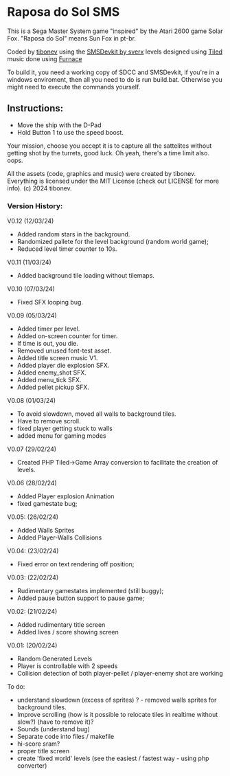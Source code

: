 # Raposa do Sol SMS
This is a Sega Master System game "inspired" by the Atari 2600 game Solar Fox. 
"Raposa do Sol" means Sun Fox in pt-br.

Coded by [tibonev](http://classicgames.com.br)
using the [SMSDevkit by sverx](https://github.com/sverx/devkitSMS)
levels designed using [Tiled](http://mapeditor.org)
music done using [Furnace](https://tildearrow.org/furnace/)

To build it, you need a working copy of SDCC and SMSDevkit, if you're in a windows enviroment, then all you need to do is run build.bat.
Otherwise you might need to execute the commands yourself. 

## Instructions:
- Move the ship with the D-Pad
- Hold Button 1 to use the speed boost.

Your mission, choose you accept it is to capture all the sattelites without getting shot by the turrets, good luck.
Oh yeah, there's a time limit also. oops.

All the assets (code, graphics and music) were created by tibonev. 
Everything is licensed under the MIT License (check out LICENSE for more info).
(c) 2024 tibonev.

### Version History: 

V0.12 (12/03/24)
- Added random stars in the background.
- Randomized pallete for the level background (random world game);
- Reduced level timer counter to 10s.

V0.11 (11/03/24)
- Added background tile loading without tilemaps.

V0.10 (07/03/24)
- Fixed SFX looping bug. 

V0.09 (05/03/24)
- Added timer per level.
- Added on-screen counter for timer.
- If time is out, you die.
- Removed unused font-test asset.
- Added title screen music V1.
- Added player die explosion SFX.
- Added enemy_shot SFX.
- Added menu_tick SFX.
- Added pellet pickup SFX.


V0.08 (01/03/24)
- To avoid slowdown, moved all walls to background tiles.
- Have to remove scroll.
- fixed player getting stuck to walls
- added menu for gaming modes

V0.07 (29/02/24)
- Created PHP Tiled->Game Array conversion to facilitate the creation of levels.

V0.06 (28/02/24)
- Added Player explosion Animation
- fixed gamestate bug;

V0.05: (26/02/24)
- Added Walls Sprites
- Added Player-Walls Collisions

V0.04: (23/02/24)
- Fixed error on text rendering off position;

V0.03: (22/02/24)
- Rudimentary gamestates implemented (still buggy);
- Added pause button support to pause game;

V0.02: (21/02/24)
- Added rudimentary title screen
- Added lives / score showing screen

V0.01: (20/02/24)
- Random Generated Levels
- Player is controllable with 2 speeds
- Collision detection of both player-pellet / player-enemy shot are working

To do:
- understand slowdown (excess of sprites) ? - removed walls sprites for background tiles.
- Improve scrolling (how is it possible to relocate tiles in realtime without slow?) (have to remove it)?
- Sounds (understand bug)
- Separate code into files / makefile
- hi-score sram?
- proper title screen
- create 'fixed world' levels (see the easiest / fastest way - using php converter) 



